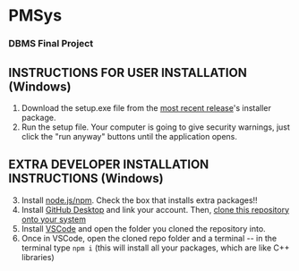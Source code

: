# PMSys
### DBMS Final Project

## INSTRUCTIONS FOR USER INSTALLATION (Windows)
1. Download the setup.exe file from the [most recent release](https://github.com/Uakronauts/PMSys/releases)'s installer package.
2. Run the setup file. Your computer is going to give security warnings, just click the "run anyway" buttons until the application opens.

## EXTRA DEVELOPER INSTALLATION INSTRUCTIONS (Windows)
3. Install [node.js/npm](https://nodejs.org/en/download/). Check the box that installs extra packages!!
4. Install [GitHub Desktop](https://desktop.github.com/) and link your account. Then, [clone this repository onto your system](https://docs.github.com/en/desktop/contributing-and-collaborating-using-github-desktop/adding-and-cloning-repositories/cloning-and-forking-repositories-from-github-desktop)
5. Install [VSCode](https://code.visualstudio.com/) and open the folder you cloned the repository into.
6. Once in VSCode, open the cloned repo folder and a terminal -- in the terminal type `npm i` (this will install all your packages, which are like C++ libraries)
